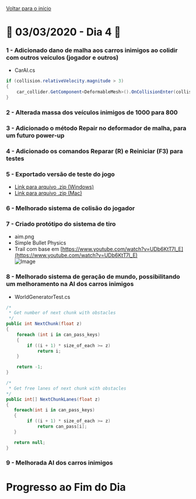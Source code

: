 [Voltar para o início](../../README.md)
# :calendar: 03/03/2020 - Dia 4 :calendar:
### 1 - Adicionado dano de malha aos carros inimigos ao colidir com outros veículos (jogador e outros)
* CarAI.cs
```cs
if (collision.relativeVelocity.magnitude > 3)
{
    car_collider.GetComponent<DeformableMesh>().OnCollisionEnter(collision);
}
```
### 2 - Alterada massa dos veículos inimigos de 1000 para 800

### 3 - Adicionado o método **Repair** no deformador de malha, para um futuro power-up

### 4 - Adicionado os comandos **Reparar (R)** e **Reiniciar (F3)** para testes

### 5 - Exportado versão de teste do jogo 
* [Link para arquivo .zip (Windows)](/GitHub/Exports/03-03-2020-Windows.zip)
* [Link para arquivo .zip (Mac)](https://www.dropbox.com/s/imfbdsuku1sdd7a/03-03-2020-Mac.zip?dl=0)

### 6 - Melhorado sistema de colisão do jogador
### 7 - Criado protótipo do sistema de tiro
* aim.png
* Simple Bullet Physics
* Trail com base em [https://www.youtube.com/watch?v=UDb6KtT7I_E](https://www.youtube.com/watch?v=UDb6KtT7I_E)<br/>
![Image](https://media.githubusercontent.com/media/infobros2000/puc_first_game/master/GitHub/Images/03-03-2020/bullet.png)
### 8 - Melhorado sistema de geração de mundo, possibilitando um melhoramento na AI dos carros inimigos
* WorldGeneratorTest.cs<br/>
```cs
/*
 * Get number of next chunk with obstacles
 */
public int NextChunk(float z)
{
    foreach (int i in can_pass_keys)
    {
        if ((i + 1) * size_of_each >= z)
            return i;
    }

    return -1;
}

/*
 * Get free lanes of next chunk with obstacles
*/
public int[] NextChunkLanes(float z)
{
   foreach(int i in can_pass_keys)
   {
        if ((i + 1) * size_of_each >= z)
            return can_pass[i];
   }

   return null;
}
```
### 9 - Melhorada AI dos carros inimigos



# Progresso ao Fim do Dia
